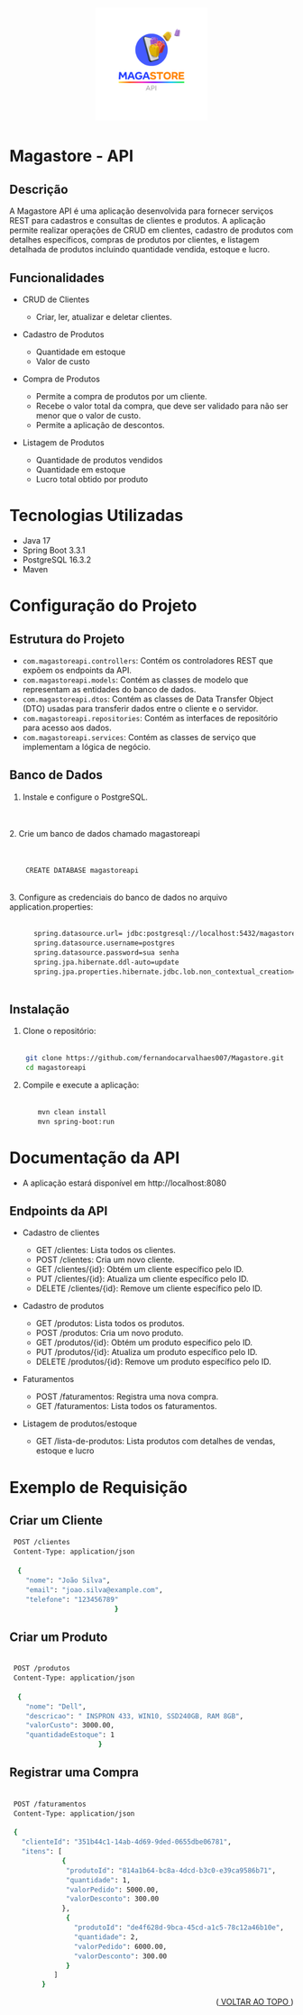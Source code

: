 <a id="readme-top"></a>

<h1 align="center">
    <img style="width: 200px;" alt="Desafio 1" src="src/main/resources/static/magastore.png"/>
</h1>



# Magastore - API

## Descrição

A Magastore API é uma aplicação desenvolvida para fornecer serviços REST para cadastros e consultas de clientes e produtos. A aplicação permite realizar operações de CRUD em clientes, cadastro de produtos com detalhes específicos, compras de produtos por clientes, e listagem detalhada de produtos incluindo quantidade vendida, estoque e lucro.


## Funcionalidades

- CRUD de Clientes 
  - Criar, ler, atualizar e deletar clientes.

- Cadastro de Produtos 
  - Quantidade em estoque
  - Valor de custo


- Compra de Produtos
  - Permite a compra de produtos por um cliente.
  - Recebe o valor total da compra, que deve ser validado para não ser menor que o valor de custo.
  - Permite a aplicação de descontos.

- Listagem de Produtos
  - Quantidade de produtos vendidos
  - Quantidade em estoque
  - Lucro total obtido por produto

# Tecnologias Utilizadas

- Java 17
- Spring Boot 3.3.1
- PostgreSQL 16.3.2
- Maven

# Configuração do Projeto

## Estrutura do Projeto


- `com.magastoreapi.controllers`: Contém os controladores REST que expõem os endpoints da API.
- `com.magastoreapi.models`: Contém as classes de modelo que representam as entidades do banco de dados.
- `com.magastoreapi.dtos`: Contém as classes de Data Transfer Object (DTO) usadas para transferir dados entre o cliente e o servidor.
- `com.magastoreapi.repositories`: Contém as interfaces de repositório para acesso aos dados.
- `com.magastoreapi.services`: Contém as classes de serviço que implementam a lógica de negócio.


## Banco de Dados
  
1. Instale e configure o PostgreSQL.
<br>
<br>
2. Crie um banco de dados chamado magastoreapi
<br>
<br>

```bash

    CREATE DATABASE magastoreapi

```
   <br>
3. Configure as credenciais do banco de dados no arquivo application.properties:

```bash

      spring.datasource.url= jdbc:postgresql://localhost:5432/magastoreapi
      spring.datasource.username=postgres
      spring.datasource.password=sua senha
      spring.jpa.hibernate.ddl-auto=update
      spring.jpa.properties.hibernate.jdbc.lob.non_contextual_creation=true
    
```

## Instalação

1. Clone o repositório:
   
```bash

    git clone https://github.com/fernandocarvalhaes007/Magastore.git
    cd magastoreapi 

```

2. Compile e execute a aplicação:

```bash

       mvn clean install
       mvn spring-boot:run

```

# Documentação da API

- A aplicação estará disponível em http://localhost:8080


## Endpoints da API
- Cadastro de clientes

  - GET /clientes: Lista todos os clientes.
  - POST /clientes: Cria um novo cliente.
  - GET /clientes/{id}: Obtém um cliente específico pelo ID.
  - PUT /clientes/{id}: Atualiza um cliente específico pelo ID.
  - DELETE /clientes/{id}: Remove um cliente específico pelo ID.

- Cadastro de produtos
  - GET /produtos: Lista todos os produtos.
  - POST /produtos: Cria um novo produto.
  - GET /produtos/{id}: Obtém um produto específico pelo ID.
  - PUT /produtos/{id}: Atualiza um produto específico pelo ID.
  - DELETE /produtos/{id}: Remove um produto específico pelo ID.

- Faturamentos
  - POST /faturamentos: Registra uma nova compra.
  - GET /faturamentos: Lista todos os faturamentos.

- Listagem de produtos/estoque
  - GET /lista-de-produtos: Lista produtos com detalhes de vendas, estoque e lucro

# Exemplo de Requisição

## Criar um Cliente
```bash
 POST /clientes
 Content-Type: application/json

  {
    "nome": "João Silva",
    "email": "joao.silva@example.com",
    "telefone": "123456789"
                          }
```

## Criar um Produto 


```bash

 POST /produtos
 Content-Type: application/json

  {
    "nome": "Dell",
    "descricao": " INSPRON 433, WIN10, SSD240GB, RAM 8GB",
    "valorCusto": 3000.00,
    "quantidadeEstoque": 1
                      }

```

## Registrar uma Compra


```bash

 POST /faturamentos
 Content-Type: application/json

 {
   "clienteId": "351b44c1-14ab-4d69-9ded-0655dbe06781",
   "itens": [
             {
              "produtoId": "814a1b64-bc8a-4dcd-b3c0-e39ca9586b71",
              "quantidade": 1,
              "valorPedido": 5000.00,
              "valorDesconto": 300.00
             },
              {
                "produtoId": "de4f628d-9bca-45cd-a1c5-78c12a46b10e",
                "quantidade": 2,
                "valorPedido": 6000.00,
                "valorDesconto": 300.00
              }
           ]
        }

```




<p align="right">(<a href="#readme-top"> VOLTAR AO TOPO </a>)</p>
